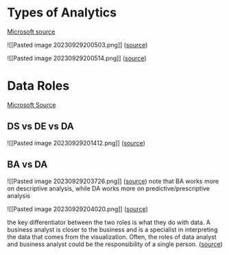
# Types of Analytics

[Microsoft source](https://learn.microsoft.com/en-us/training/modules/data-analytics-microsoft/2-data-analysis)

![[Pasted image 20230929200503.png]]
([source](https://analyticslearn.com/what-are-the-types-of-data-analytics))

![[Pasted image 20230929200514.png]]
([source](https://www.linkedin.com/pulse/what-you-need-know-types-analytics-uday-kumar))

# Data Roles

[Microsoft Source](https://learn.microsoft.com/en-us/training/modules/data-analytics-microsoft/3-roles)

## DS vs DE vs DA

![[Pasted image 20230929201412.png]]
([source](https://idreamcareer.com/blog/data-analyst-vs-data-scientist/))

## BA vs DA

![[Pasted image 20230929203726.png]]
([source](https://www.collidu.com/presentation-business-analyst-vs-data-analyst))
note that BA works more on descriptive analysis, while DA works more on predictive/prescriptive analysis

![[Pasted image 20230929204020.png]]
([source](https://www.franklin.edu/blog/data-analytics-mvp/business-analyst-vs-data-analyst))

the key differentiator between the two roles is what they do with data. A business analyst is closer to the business and is a specialist in interpreting the data that comes from the visualization. Often, the roles of data analyst and business analyst could be the responsibility of a single person. ([source](https://learn.microsoft.com/en-us/training/modules/data-analytics-microsoft/3-roles#:~:text=the%20key%20differentiator%20between%20the%20two%20roles%20is%20what%20they%20do%20with%20data.%20A%20business%20analyst%20is%20closer%20to%20the%20business%20and%20is%20a%20specialist%20in%20interpreting%20the%20data%20that%20comes%20from%20the%20visualization.))


